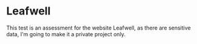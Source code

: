 # Leafwell
This test is an assessment for the website Leafwell, as there are sensitive data, I'm going to make it a private project only.
